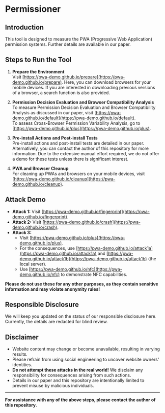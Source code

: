 # Permissioner

## Introduction
This tool is designed to measure the PWA (Progressive Web Application) permission systems. Further details are available in our paper.

## Steps to Run the Tool

1. **Prepare the Environment**  
   Visit [https://pwa-demo.github.io/prepare](https://pwa-demo.github.io/prepare). Here, you can download browsers for your mobile devices. If you are interested in downloading previous versions of a browser, a search function is also provided.

2. **Permission Decision Evaluation and Browser Compatibility Analysis**  
   To measure Permission Decision Evaluation and Browser Compatibility Analysis as discussed in our paper, visit [https://pwa-demo.github.io/default](https://pwa-demo.github.io/default).  
   To assess Cross-Browser Permission Variability Analysis, go to [https://pwa-demo.github.io/plus](https://pwa-demo.github.io/plus).

3. **Pre-install Actions and Post-install Tests**  
   Pre-install actions and post-install tests are detailed in our paper. Alternatively, you can contact the author of this repository for more information. Due to the extensive manual effort required, we do not offer a demo for these tests unless there is significant interest.

4. **PWA and Browser Cleanup**  
   For cleaning up PWAs and browsers on your mobile devices, visit [https://pwa-demo.github.io/cleanup](https://pwa-demo.github.io/cleanup).

## Attack Demo

- **Attack 1:** Visit [https://pwa-demo.github.io/fingerprint](https://pwa-demo.github.io/fingerprint).  
- **Attack 2:** Visit [https://pwa-demo.github.io/crash](https://pwa-demo.github.io/crash).  
- **Attack 3:**  
  - Visit [https://pwa-demo.github.io/plus](https://pwa-demo.github.io/plus).  
  - For the consequences, use [https://pwa-demo.github.io/attack1a](https://pwa-demo.github.io/attack1a) and [https://pwa-demo.github.io/attack1b](https://pwa-demo.github.io/attack1b) (the local server).  
  - Use [https://pwa-demo.github.io/nfc](https://pwa-demo.github.io/nfc) to demonstrate NFC capabilities.  

**Please do not use these for any other purposes, as they contain sensitive information and may violate anonymity rules!**

## Responsible Disclosure
We will keep you updated on the status of our responsible disclosure here. Currently, the details are redacted for blind review.

## Disclaimer

- Website content may change or become unavailable, resulting in varying results.
- Please refrain from using social engineering to uncover website owners' identities.
- **Do not attempt these attacks in the real world!** We disclaim any responsibility for consequences arising from such actions.  
- Details in our paper and this repository are intentionally limited to prevent misuse by malicious individuals.

---

**For assistance with any of the above steps, please contact the author of this repository.**
